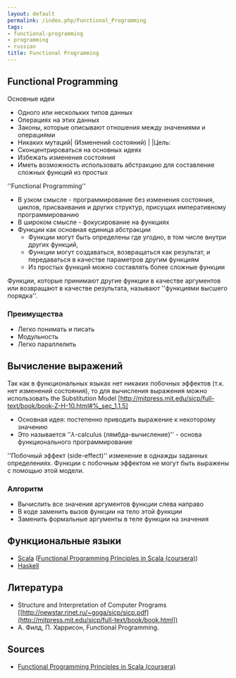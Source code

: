 ```yaml
---
layout: default
permalink: /index.php/Functional_Programming
tags:
- functional-programming
- programming
- russian
title: Functional Programming
---
```

## Functional Programming

Основные идеи
- Одного или нескольких типов данных
- Операциях на этих данных
- Законы, которые описывают отношения между значениями и операциями
- Никаких мутаций|   (Изменений состояний) | |Цель: 
- Сконцентрироваться на основных идеях
- Избежать изменения состояния
- Иметь возможность использовать абстракцию для составление сложных функций из простых


''Functional Programming'' 
- В узком смысле - программирование без изменения состояния, циклов, присваивания и других структур, присущих императивному программированию
- В широком смысле - фокусирование на функциях
- Функции как основная единица абстракции
  - Функции могут быть определены где угодно, в том числе внутри других функций,
  - Функции могут создаваться, возвращаться как результат, и передаваться в качестве параметров другим функциям
  - Из простых функций можно составлять более сложные функции


Функции, которые принимают другие функции в качестве аргументов или возвращают в качестве результата, называют ''функциями высшего порядка''. 

### Преимущества
- Легко понимать и писать
- Модульность
- Легко параллелить


## Вычисление выражений
Так как в функциональных языках нет никаких побочных эффектов (т.к. нет изменений состояния), то для вычисления выражения можно использовать the Substitution Model [http://mitpress.mit.edu/sicp/full-text/book/book-Z-H-10.html#%_sec_1.1.5] 
- Основная идея: постепенно приводить выражение к некоторому значению
- Это называется ''$\lambda$-calculus (лямбда-вычисление)'' - основа функционального программирование

''Побочный эффект (side-effect)'' изменение в однажды заданных определениях. Функции с побочным эффектом не могут быть выражены с помощью этой модели.

### Алгоритм
- Вычислить все значения аргументов функции слева направо
- В коде заменить вызов функции на тело этой функции
- Заменить формальные аргументы в теле функции на значения

## Функциональные языки
- [Scala](Scala) ([Functional Programming Principles in Scala (coursera)](Functional_Programming_Principles_in_Scala_(coursera)))
- [Haskell](Haskell)

## Литература
- Structure and Interpretation of Computer Programs [[http://newstar.rinet.ru/~goga/sicp/sicp.pdf](http://mitpress.mit.edu/sicp/full-text/book/book.html])
- А. Филд, П. Харрисон, Functional Programming.

## Sources
- [Functional Programming Principles in Scala (coursera)](Functional_Programming_Principles_in_Scala_(coursera))
